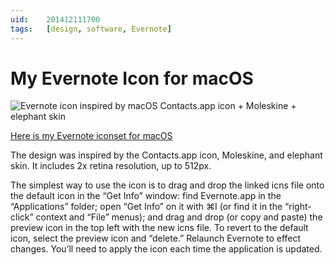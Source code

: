 ```yaml
---
uid:	201412111700
tags:	[design, software, Evernote]
---
```


# My Evernote Icon for macOS

![Evernote icon inspired by macOS Contacts.app icon + Moleskine + elephant skin](https://cmhelmer.com/media/201412111700_1.png)

[Here is my Evernote iconset for macOS](https://cmhelmer.com/media/Evernote.icns)

The design was inspired by the Contacts.app icon, Moleskine, and elephant skin.  It includes 2x retina resolution, up to 512px.

The simplest way to use the icon is to drag and drop the linked icns file onto the default icon in the “Get Info” window: find Evernote.app in the “Applications” folder; open “Get Info” on it with ⌘I (or find it in the “right-click” context and “File” menus); and drag and drop (or copy and paste) the preview icon in the top left with the new icns file. To revert to the default icon, select the preview icon and “delete.” Relaunch Evernote to effect changes. You’ll need to apply the icon each time the application is updated.
